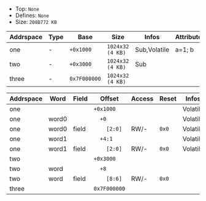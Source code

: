 * Top:     `None`
* Defines: `None`
* Size:    `2080772 KB`

| Addrspace | Type | Base         | Size             | Infos        | Attributes |
| --------- | ---- | ------------ | ---------------- | ------------ | ---------- |
| one       | -    | `+0x1000`    | `1024x32 (4 KB)` | Sub,Volatile | a=1; b     |
| two       | -    | `+0x3000`    | `1024x32 (4 KB)` | Sub          |            |
| three     | -    | `0x7F000000` | `1024x32 (4 KB)` |              |            |


| Addrspace | Word  | Field | Offset       | Access | Reset | Infos    | Attributes |
| --------- | ----- | ----- | ------------ | ------ | ----- | -------- | ---------- |
| one       |       |       | `+0x1000`    |        |       | Volatile | a=1; b     |
| one       | word0 |       | `  +0`       |        |       | Volatile |            |
| one       | word0 | field | `    [2:0]`  | RW/-   | `0x0` | Volatile | foo        |
| one       | word1 |       | `  +4:1`     |        |       | Volatile | bar=4      |
| one       | word1 | field | `    [2:0]`  | RW/-   | `0x0` | Volatile |            |
| two       |       |       | `+0x3000`    |        |       |          |            |
| two       | word  |       | `  +8`       |        |       |          |            |
| two       | word  | field | `    [8:6]`  | RW/-   | `0x0` |          |            |
| three     |       |       | `0x7F000000` |        |       |          |            |
